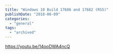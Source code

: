 ```yaml
---
title: "Windows 10 Build 17686 and 17682 (RS5)"
publishDate: "2018-06-09"
categories: 
  - "general"
tags:
  - "archived"
---
```


https://youtu.be/14ooDWA4ncQ
